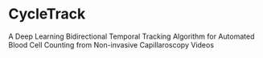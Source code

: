 # CycleTrack
A Deep Learning Bidirectional Temporal Tracking Algorithm for Automated Blood Cell Counting from Non-invasive Capillaroscopy Videos
